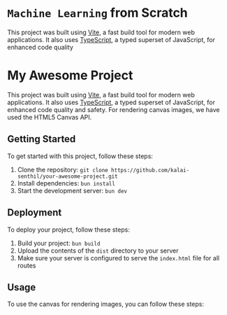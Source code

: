 # `Machine Learning` from Scratch

This project was built using [Vite](https://vitejs.dev/), a fast build tool for modern web applications. It also uses [TypeScript](https://www.typescriptlang.org/), a typed superset of JavaScript, for enhanced code quality

# My Awesome Project

This project was built using [Vite](https://vitejs.dev/), a fast build tool for modern web applications. It also uses [TypeScript](https://www.typescriptlang.org/), a typed superset of JavaScript, for enhanced code quality and safety. For rendering canvas images, we have used the HTML5 Canvas API.

## Getting Started

To get started with this project, follow these steps:

1. Clone the repository: `git clone https://github.com/kalai-senthil/your-awesome-project.git`
2. Install dependencies: `bun install`
3. Start the development server: `bun dev`

## Deployment

To deploy your project, follow these steps:

1. Build your project: `bun build`
2. Upload the contents of the `dist` directory to your server
3. Make sure your server is configured to serve the `index.html` file for all routes

## Usage

To use the canvas for rendering images, you can follow these steps:
